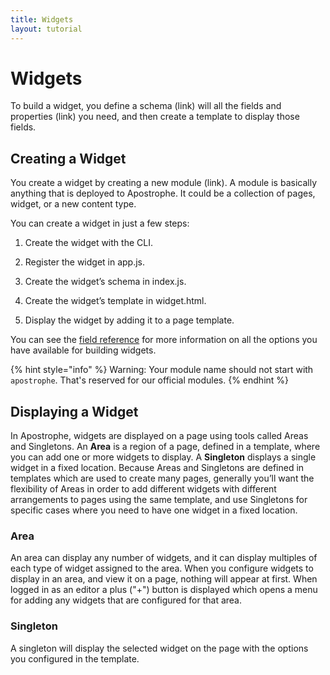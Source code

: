 ```yaml
---
title: Widgets
layout: tutorial
---
```


# Widgets

To build a widget, you define a schema (link) will all the fields and properties (link) you need, and then create a template to display those fields.

## Creating a Widget

You create a widget by creating a new module (link). A module is basically anything that is deployed to Apostrophe. It could be a collection of pages, widget, or a new content type.

You can create a widget in just a few steps:

1. Create the widget with the CLI. 

2. Register the widget in app.js. 

3. Create the widget’s schema in index.js. 

4. Create the widget’s template in widget.html. 

5. Display the widget by adding it to a page template.

You can see the [field reference](/other/field-types.md) for more information on all the options you have available for building widgets.

{% hint style="info" %}
Warning:  Your module name should not start with `apostrophe`. That's reserved for our official modules.
{% endhint %}

## Displaying a Widget

In Apostrophe, widgets are displayed on a page using tools called Areas and Singletons. An **Area** is a region of a page, defined in a template, where you can add one or more widgets to display. A **Singleton** displays a single widget in a fixed location. Because Areas and Singletons  are defined in templates which are used to create many pages, generally you’ll want the flexibility of Areas in order to add different widgets with different arrangements to pages using the same template, and use Singletons for specific cases where you need to have one widget in a fixed location.

### Area

An area can display any number of widgets, and it can display multiples of each type of widget assigned to the area. When you configure widgets to display in an area, and view it on a page, nothing will appear at first. When logged in as an editor a plus ("+") button is displayed which opens a menu for adding any widgets that are configured for that area.

### Singleton

A singleton will display the selected widget on the page with the options you configured in the template.
